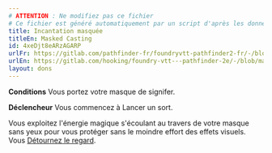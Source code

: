 ```yaml
---
# ATTENTION : Ne modifiez pas ce fichier
# Ce fichier est généré automatiquement par un script d'après les données du module Foundry VTT officiel et de sa traduction
title: Incantation masquée
titleEn: Masked Casting
id: 4xeDjt8eARzAGARP
urlFr: https://gitlab.com/pathfinder-fr/foundryvtt-pathfinder2-fr/-/blob/master/data/feats/4xeDjt8eARzAGARP.htm
urlEn: https://gitlab.com/hooking/foundry-vtt---pathfinder-2e/-/blob/master/packs/data/feats.db/masked-casting.json
layout: dons
---
```

**Conditions** Vous portez votre masque de signifer.

**Déclencheur** Vous commencez à Lancer un sort.

Vous exploitez l'énergie magique s'écoulant au travers de votre masque sans yeux pour vous protéger sans le moindre effort des effets visuels. Vous [Détournez le regard](../actions/détourner-le-regard.html).
